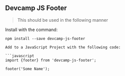 ## Devcamp JS Footer

>This should be used in the following manner

Install with the command:

```
npm install --save devcamp-js-footer

Add to a JavaScript Project with the following code:

```javascript
import {footer} from 'devcamp-js-footer';

footer('Some Name');
```